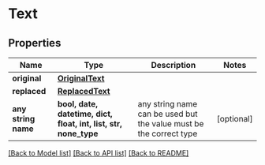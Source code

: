 # Text


## Properties
Name | Type | Description | Notes
------------ | ------------- | ------------- | -------------
**original** | [**OriginalText**](OriginalText.md) |  | 
**replaced** | [**ReplacedText**](ReplacedText.md) |  | 
**any string name** | **bool, date, datetime, dict, float, int, list, str, none_type** | any string name can be used but the value must be the correct type | [optional]

[[Back to Model list]](../../README.md#models) [[Back to API list]](../../README.md#available-methods) [[Back to README]](../../README.md)


